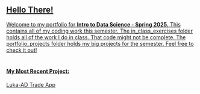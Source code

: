 <h2> <a href="https://www.youtube.com/watch?v=6D9Uh6oeMlA"> Hello There!</h2>
<p>  Welcome to my portfolio for <b>Intro to Data Science - Spring 2025.</b> This contains all of my coding work this semester. The in_class_exercises folder holds all of the work I do in class. That code might not be complete. The portfolio_projects folder holds my big projects for the semester. Feel free to check it out!
<br>

 #
<h4> My Most Recent Project: </h4> 
<p> <a href='https://github.com/jack-b-thomas/THOMAS-Data-Science-Portfolio/tree/main/portfolio_projects/luka_ad_trade_app'> Luka-AD Trade App </p>
 
